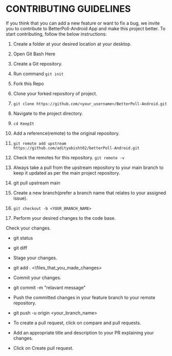 # CONTRIBUTING GUIDELINES 
If you think that you can add a new feature or want to fix a bug, we invite you to contribute to BetterPoll-Android App and make this project better. To start contributing, follow the below instructions:

1. Create a folder at your desired location at your desktop.

2. Open Git Bash Here

3. Create a Git repository.

4. Run command ``git init``

5. Fork this Repo

6. Clone your forked repository of project.

7. ```git clone https://github.com/<your_username>/BetterPoll-Android.git```

8. Navigate to the project directory.

9. ```cd KeepIt```

10. Add a reference(remote) to the original repository.

11. ```git remote add upstream https://github.com/adityabisht02/betterPoll-Android.git```

12. Check the remotes for this repository.
    ```git remote -v```

13. Always take a pull from the upstream repository to your main branch to keep it updated as per the main project repository.

14. git pull upstream main

15. Create a new branch(prefer a branch name that relates to your assigned issue).

16. ```git checkout -b <YOUR_BRANCH_NAME>```

17. Perform your desired changes to the code base.

Check your changes.

- git status
- git  diff
- Stage your changes.
- git add . <\files_that_you_made_changes>
- Commit your changes.
- git commit -m "relavant message"
- Push the committed changes in your feature branch to your remote repository.
- git push -u origin <your_branch_name>
- To create a pull request, click on compare and pull requests.

- Add an appropriate title and description to your PR explaining your changes.

- Click on Create pull request.